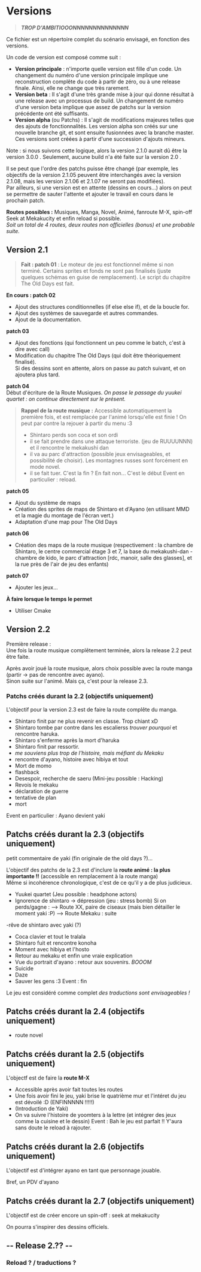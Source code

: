 # Versions

> ***TROP D'AMBITIOOONNNNNNNNNNNNNN***

Ce fichier est un répertoire complet du scénario envisagé, en fonction des versions.

Un code de version est composé comme suit :
* **Version principale** : n'importe quelle version est fille d'un code. Un changement du numéro d'une version principale implique une reconstruction complête du code à partir de zéro, ou à une release finale. Ainsi, elle ne change que très rarement.
* **Version beta** : Il s'agit d'une très grande mise à jour qui donne résultat à une release avec un processus de build. Un changement de numéro d'une version beta implique que assez de patchs sur la version précédente ont été suffisants.
* **Version alpha** (ou Patchs) : Il s'agit de modifications majeures telles que des ajouts de fonctionnalités. Les version alpha son créés sur une nouvelle branche git, et sont ensuite fusionnées avec la branche master. Ces versions sont créées à partir d'une succession d'ajouts mineurs.

Note : si nous suivons cette logique, alors la version 2.1.0 aurait dû être la version 3.0.0 . Seulement, aucune build n'a été faite sur la version 2.0 .

Il se peut que l'ordre des patchs puisse être changé (par exemple, les objectifs de la version 2.1.05 peuvent être interchangés avec la version 2.1.08, mais les version 2.1.06 et 2.1.07 ne seront pas modifiées).  
Par ailleurs, si une version est en attente (dessins en cours...) alors on peut se permettre de sauter l'attente et ajouter le travail en cours dans le prochain patch.

**Routes possibles :** Musiques, Manga, Novel, Animé, fanroute M-X, spin-off Seek at Mekakucity et enfin reload si possible.  
*Soit un total de 4 routes, deux routes non officielles (bonus) et une probable suite.*


## Version 2.1

> __Fait : patch 01__ : Le moteur de jeu est fonctionnel même si non terminé. Certains sprites et fonds ne sont pas finalisés (juste quelques schémas en guise de remplacement). Le script du chapitre The Old Days est fait.

__En cours : patch 02__  
* Ajout des structures conditionnelles (if else else if), et de la boucle for.
* Ajout des systèmes de sauvegarde et autres commandes.
* Ajout de la documentation.

__patch 03__  
* Ajout des fonctions (qui fonctionnent un peu comme le batch, c'est à dire avec call)
* Modification du chapitre The Old Days (qui doit être théoriquement finalisé).  
  Si des dessins sont en attente, alors on passe au patch suivant, et on ajoutera plus tard.

__patch 04__  
Début d'écriture de la Route Musiques. *On passe le passage du yuukei quartet : on continue directement sur le présent.*
> **Rappel de la route musique :**
> Accessible automatiquement la première fois, et est remplacée par l'animé lorsqu'elle est finie !
> On peut par contre la rejouer à partir du menu :3
> - Shintaro perds son coca et son ordi
> - il se fait prendre dans une attaque terroriste. (jeu de RUUUUNNN) et il rencontre le mekakushi dan
> - il va au parc d'attraction (possible jeux envisageables, et possibilité de choisir). Les montagnes russes sont forcément en mode novel.
> - il se fait tuer. C'est la fin ? En fait non... C'est le début
> Event en particulier : reload.

__patch 05__
* Ajout du système de maps
* Création des sprites de maps de Shintaro et d'Ayano (en utilisant MMD et la magie du montage de l'écran vert.)
* Adaptation d'une map pour The Old Days

__patch 06__
* Création des maps de la route musique (respectivement : la chambre de Shintaro, le centre commercial étage 3 et 7, la base du mekakushi-dan - chambre de kido, le parc d'attraction [rdc, manoir, salle des glasses], et la rue près de l'air de jeu des enfants)

__patch 07__

* Ajouter les jeux...

__À faire lorsque le temps le permet__

* Utiliser Cmake

## Version 2.2

Première release :  
Une fois la route musique complêtement terminée, alors la release 2.2 peut être faite.

Après avoir joué la route musique, alors choix possible avec la route manga (partir -> pas de rencontre avec ayano).  
Sinon suite sur l'animé. Mais ça, c'est pour la release 2.3.


### Patchs créés durant la 2.2 (objectifs uniquement)

L'objectif pour la version 2.3 est de faire la route complête du manga.  
- Shintaro finit par ne plus revenir en classe. Trop chiant xD
- Shintaro tombe par contre dans les escalierss *trouver pourquoi* et rencontre haruka.
- Shintaro s'enferme après la mort d'haruka
- Shintaro finit par ressortir.
- *me souviens plus trop de l'histoire, mais méfiant du Mekaku*
- rencontre d'ayano, histoire avec hibiya et tout
- Mort de momo
- flashback
- Desespoir, recherche de saeru (Mini-jeu possible : Hacking)
- Revois le mekaku
- déclaration de guerre
- tentative de plan
- mort

Event en particulier : Ayano devient yaki


## Patchs créés durant la 2.3 (objectifs uniquement)

petit commentaire de yaki (fin originale de the old days ?)...

L'objectif des patchs de la 2.3 est d'inclure la **route animé : la plus importante !!** (accessible en remplacement à la route manga)  
Même si incohérence chronologique, c'est de ce qu'il y a de plus judicieux.

- Yuukei quartet (Jeu possible : headphone actors)
- Ignorence de shintaro -> dépression (jeu : stress bomb)
Si on perds/gagne : 
--> Route XX, paire de ciseaux (mais bien détailler le moment yaki :P)
--> Route Mekaku : suite

-rêve de shintaro avec yaki (?)
- Coca clavier et tout le tralala
- Shintaro fuit et rencontre konoha
- Moment avec hibiya et l'hosto
- Retour au mekaku et enfin une vraie explication
- Vue du portrait d'ayano : retour aux souvenirs. *BOOOM*
- Suicide
- Daze
- Sauver les gens :3
Event : fin

Le jeu est considéré comme complet *des traductions sont envisageables !*


## Patchs créés durant la 2.4 (objectifs uniquement)

* route novel


## Patchs créés durant la 2.5 (objectifs uniquement)

L'objectf est de faire la __route M-X__

- Accessible après avoir fait toutes les routes
- Une fois avoir fini le jeu, yaki brise le quatrième mur et l'intéret du jeu est dévoilé :D (ENFINNNNN !!!!!)
- (Introduction de Yaki)
- On va suivre l'histoire de yoomters à la lettre (et intégrer des jeux comme la cuisine et le dessin)
Event : Bah le jeu est parfait !! Y'aura sans doute le reload à rajouter.

## Patchs créés durant la 2.6 (objectifs uniquement)

L'objectif est d'intégrer ayano en tant que personnage jouable.

Bref, un PDV d'ayano

## Patchs créés durant la 2.7 (objectifs uniquement)

L'objectif est de créer encore un spin-off : seek at mekakucity

On pourra s'inspirer des dessins officiels.


## -- Release 2.?? --

### Reload ? / traductions ?
